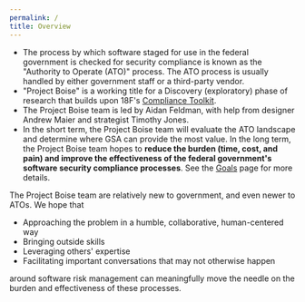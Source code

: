 ```yaml
---
permalink: /
title: Overview
---
```


- The process by which software staged for use in the federal government is checked for security compliance is known as the "Authority to Operate (ATO)" process. The ATO process is usually handled by either government staff or a third-party vendor.
- "Project Boise" is a working title for a Discovery (exploratory) phase of research that builds upon 18F's [Compliance Toolkit](https://github.com/18F/compliance-toolkit).
- The Project Boise team is led by Aidan Feldman, with help from designer Andrew Maier and strategist Timothy Jones.
- In the short term, the Project Boise team will evaluate the ATO landscape and determine where GSA can provide the most value. In the long term, the Project Boise team hopes to **reduce the burden (time, cost, and pain) and improve the effectiveness of the federal government's software security compliance processes**. See the [Goals](goals/) page for more details.

The Project Boise team are relatively new to government, and even newer to ATOs. We hope that

* Approaching the problem in a humble, collaborative, human-centered way
* Bringing outside skills
* Leveraging others' expertise
* Facilitating important conversations that may not otherwise happen

around software risk management can meaningfully move the needle on the burden and effectiveness of these processes.
